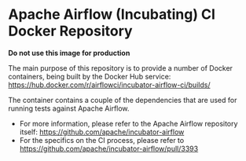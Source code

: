 # Apache Airflow (Incubating) CI Docker Repository

**Do not use this image for production**

The main purpose of this repository is to provide a number of Docker containers, being built by the Docker Hub service: https://hub.docker.com/r/airflowci/incubator-airflow-ci/builds/

The container contains a couple of the dependencies that are used for running tests against Apache Airflow.

- For more information, please refer to the Apache Airflow repository itself: https://github.com/apache/incubator-airflow
- For the specifics on the CI process, please refer to https://github.com/apache/incubator-airflow/pull/3393
